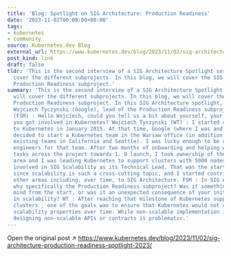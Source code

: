 ```yaml
---
title: 'Blog: Spotlight on SIG Architecture: Production Readiness'
date: '2023-11-02T00:00:00+00:00'
tags:
- kubernetes
- community
source: Kubernetes.dev Blog
external_url: https://www.kubernetes.dev/blog/2023/11/02/sig-architecture-production-readiness-spotlight-2023/
post_kind: link
draft: false
tldr: 'This is the second interview of a SIG Architecture Spotlight series that will
  cover the different subprojects. In this blog, we will cover the SIG Architecture:
  Production Readiness subproject.'
summary: 'This is the second interview of a SIG Architecture Spotlight series that
  will cover the different subprojects. In this blog, we will cover the SIG Architecture:
  Production Readiness subproject. In this SIG Architecture spotlight, we talked with
  Wojciech Tyczynski (Google), lead of the Production Readiness subproject. Frederico
  (FSM) : Hello Wojciech, could you tell us a bit about yourself, your role and how
  you got involved in Kubernetes? Wojciech Tyczynski (WT) : I started contributing
  to Kubernetes in January 2015. At that time, Google (where I was and still am working)
  decided to start a Kubernetes team in the Warsaw office (in addition to already
  existing teams in California and Seattle). I was lucky enough to be one of the seeding
  engineers for that team. After two months of onboarding and helping with different
  tasks across the project towards 1. 0 launch, I took ownership of the scalability
  area and I was leading Kubernetes to support clusters with 5000 nodes. I’m still
  involved in SIG Scalability as its Technical Lead. That was the start of a journey
  since scalability is such a cross-cutting topic, and I started contributing to many
  other areas including, over time, to SIG Architecture. FSM : In SIG Architecture,
  why specifically the Production Readiness subproject? Was it something you had in
  mind from the start, or was it an unexpected consequence of your initial involvement
  in scalability? WT : After reaching that milestone of Kubernetes supporting 5000-node
  clusters , one of the goals was to ensure that Kubernetes would not degrade its
  scalability properties over time. While non-scalable implementation is always fixable,
  designing non-scalable APIs or contracts is problematic.'
---
```

Open the original post ↗ https://www.kubernetes.dev/blog/2023/11/02/sig-architecture-production-readiness-spotlight-2023/
